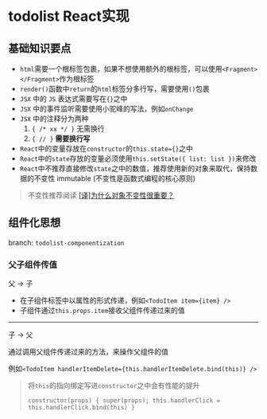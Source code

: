# todolist React实现

## 基础知识要点
- `html`需要一个根标签包裹，如果不想使用额外的根标签，可以使用`<Fragment></Fragment>`作为根标签
- `render()`函数中`return`的`html`标签分多行写，需要使用`()`包裹
- `JSX` 中的 `JS` 表达式需要写在`{}`之中
- `JSX` 中的事件监听需要使用小驼峰的写法，例如`onChange`
- `JSX` 中的注释分为两种
    1. `{ /* xx */ }` 无需换行
    2. `{ // }` **需要换行写**
- `React`中的变量存放在`constructor`的`this.state={}`之中
- `React`中的`state`存放的变量必须使用`this.setState({ list: list })`来修改
- `React`中不推荐直接修改`state`之中的数值，推荐使用新的对象来取代，保持数据的不变性 immutable (不变性是函数式编程的核心原则)

> 不变性推荐阅读
>[[译]为什么对象不变性很重要？](https://zhuanlan.zhihu.com/p/130724120)

## 组件化思想

branch: `todolist-componentization`

### 父子组件传值

父 -> 子
- 在子组件标签中以属性的形式传递，例如`<TodoItem item={item} />`
- 子组件通过`this.props.item`接收父组件传递过来的值
---
子 -> 父

通过调用父组件传递过来的方法，来操作父组件的值

例如`<TodoItem handlerItemDelete={this.handlerItemDelete.bind(this)} />`

> 将`this`的指向绑定写进`constructor`之中会有性能的提升
>
> `constructor(props) { super(props); this.handlerClick = this.handlerClick.bind(this) }`
